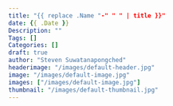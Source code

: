 ```yaml
---
title: "{{ replace .Name "-" " " | title }}"
date: {{ .Date }}
Description: ""
Tags: []
Categories: []
draft: true
author: "Steven Suwatanapongched"
headerimage: "/images/default-header.jpg"
image: "/images/default-image.jpg"
images: ["/images/default-image.jpg"]
thumbnail: "/images/default-thumbnail.jpg"
---
```

